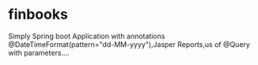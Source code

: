 # finbooks
Simply Spring boot Application with annotations 	@DateTimeFormat(pattern="dd-MM-yyyy"),Jasper Reports,us of @Query with parameters....
